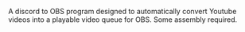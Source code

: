 A discord to OBS program designed to automatically convert Youtube videos into a playable video queue for OBS. Some assembly required.
